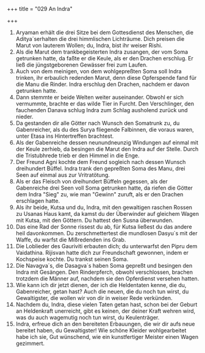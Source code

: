 +++
title = "029 An Indra"

+++


1.	Aryaman erhält die drei Sitze bei dem Gottesdienst des Menschen, die Aditya´serhalten die drei himmlischen Lichträume. Dich preisen die Marut von lauterem Wollen; du, Indra, bist ihr weiser Rishi.
2.	Als die Marut dem trankbegeisterten Indra zusangen, der vom Soma getrunken hatte, da faßte er die Keule, als er den Drachen erschlug. Er ließ die jüngstgeborenen Gewässer frei zum Laufen.
3.	Auch von dem meinigen, von dem wohlgepreßten Soma soll Indra trinken, ihr erbaulich redenden Marut, denn diese Opferspende fand für die Manu die Rinder. Indra erschlug den Drachen, nachdem er davon getrunken hatte.
4.	Dann stemmte er beide Welten weiter auseinander. Obwohl er sich vermummte, brachte er das wilde Tier in Furcht. Den Verschlinger, den fauchenden Danava schlug Indra zum Schlag ausholend zurück und nieder.
5.	Da gestanden dir alle Götter nach Wunsch den Somatrunk zu, du Gabenreicher, als du des Surya fliegende Falbinnen, die voraus waren, unter Etasa ins Hintertreffen brachtest.
6.	Als der Gabenreiche dessen neunundneunzig Windungen auf einmal mit der Keule zerhieb, da besingen die Marut den Indra auf der Stelle. Durch die Tristubhrede trieb er den Himmel in die Enge.
7.	Der Freund Agni kochte dem Freund sogleich nach dessen Wunsch dreihundert Büffel. Indra trank den gepreßten Soma des Manu, drei Seen auf einmal aus zur Vritratötung.
8.	Als er das Fleisch von dreihundert Büffeln gegessen, als der Gabenreiche drei Seen voll Soma getrunken hatte, da riefen die Götter dem Indra "Sieg" zu, wie man "Gewinn" zuruft, als er den Drachen erschlagen hatte.
9.	Als ihr beide, Kutsa und du, Indra, mit den gewaltigen raschen Rossen zu Usanas Haus kamt, da kamst du der Überwinder auf gleichem Wagen mit Kutsa, mit den Göttern. Du hattest den Susna überwunden.
10.	Das eine Rad der Sonne rissest du ab, für Kutsa ließest du das andere heil davonkommen. Du zerschmettertest die mundlosen Dasyu´s mit der Waffe, du warfst die Mißredenden ins Grab.
11.	Die Loblieder des Gauriviti erbauten dich; du unterwarfst den Pipru dem Vaidathina. Rijisvan hatte dich zur Freundschaft gewonnen, indem er Kochspeise kochte. Du trankst seinen Soma.
12.	Die Navagva´s, die Dasagva´s haben Soma gepreßt und besingen den Indra mit Gesängen. Den Rinderpferch, obwohl verschlossen, brachen trotzdem die Männer auf, nachdem sie den Opferdienst versehen hatten.
13.	Wie kann ich dir jetzt dienen, der ich die Heldentaten kenne, die du, Gabenreicher, getan hast? Auch die neuen, die du noch tun wirst, du Gewaltigster, die wollen wir von dir in weiser Rede verkünden.
14.	Nachdem du, Indra, diese vielen Taten getan hast, schon bei der Geburt an Heldenkraft unerreicht, gibt es keinen, der deiner Kraft wehren wird, was du auch wagemutig noch tun wirst, du Keulenträger.
15.	Indra, erfreue dich an den bereiteten Erbauungen, die wir dir aufs neue bereitet haben, du Gewaltigster! Wie schöne Kleider wohlgearbeitet habe ich sie, Gut wünschend, wie ein kunstfertiger Meister einen Wagen gezimmert.

